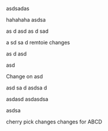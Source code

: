 asdsadas



hahahaha
asdsa


as
d
asd
as
d
sad

a
sd
sa
d
remtoie changes

as
d
asd



asd


Change on asd


asd
sa
d
asdsa
d

asdasd
asdasdsa

asdsa


cherry pick changes
changes for ABCD